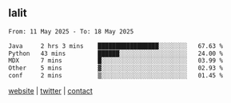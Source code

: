 ## lalit

<!--START_SECTION:waka-->

```txt
From: 11 May 2025 - To: 18 May 2025

Java     2 hrs 3 mins    █████████████████░░░░░░░░   67.63 %
Python   43 mins         ██████░░░░░░░░░░░░░░░░░░░   24.00 %
MDX      7 mins          █░░░░░░░░░░░░░░░░░░░░░░░░   03.99 %
Other    5 mins          ▓░░░░░░░░░░░░░░░░░░░░░░░░   02.93 %
conf     2 mins          ▒░░░░░░░░░░░░░░░░░░░░░░░░   01.45 %
```

<!--END_SECTION:waka-->

[website](https://lalit.sh) | [twitter](https://x.com/@lalitcodes) | [contact](https://lalit.sh/contact)

